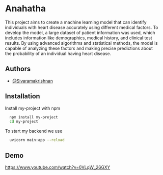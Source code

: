 
# Anahatha

This project aims to create a machine learning model that can identify individuals with heart disease accurately using different medical factors. To develop the model, a large dataset of patient information was used, which includes information like demographics, medical history, and clinical test results. By using advanced algorithms and statistical methods, the model is capable of analyzing these factors and making precise predictions about the probability of an individual having heart disease.







## Authors

- [@Sivaramakrishnan](https://www.github.com/Siva20021)


## Installation

Install my-project with npm

```bash
  npm install my-project
  cd my-project
```

To start my backend we use 

```bash
  uvicorn main:app --reload
``` 
## Demo

https://www.youtube.com/watch?v=0VLqW_26GXY


